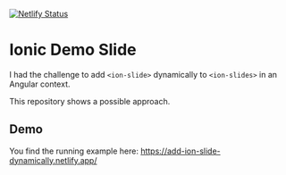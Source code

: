 [![Netlify Status](https://api.netlify.com/api/v1/badges/f61ed9b2-a7fe-4c28-8fd9-12d47a56742e/deploy-status)](https://app.netlify.com/sites/add-ion-slide-dynamically/deploys)

# Ionic Demo Slide

I had the challenge to add `<ion-slide>` dynamically to `<ion-slides>` in an Angular context.

This repository shows a possible approach.

## Demo

You find the running example here: https://add-ion-slide-dynamically.netlify.app/
